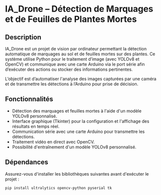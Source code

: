 # IA_Drone – Détection de Marquages et de Feuilles de Plantes Mortes

## Description

IA_Drone est un projet de vision par ordinateur permettant la détection automatique de marquages au sol et de feuilles mortes sur des plantes. Ce système utilise Python pour le traitement d’image (avec YOLOv8 et OpenCV) et communique avec une carte Arduino via le port série afin d’exécuter des actions ou stocker des informations pertinentes.

L’objectif est d’automatiser l'analyse des images capturées par une caméra et de transmettre les détections à l’Arduino pour prise de décision.

## Fonctionnalités

- Détection des marquages et feuilles mortes à l'aide d'un modèle YOLOv8 personnalisé.
- Interface graphique (Tkinter) pour la configuration et l'affichage des résultats en temps réel.
- Communication série avec une carte Arduino pour transmettre les détections.
- Traitement vidéo en direct avec OpenCV.
- Possibilité d'entraînement d'un modèle YOLOv8 personnalisé.

## Dépendances

Assurez-vous d'installer les bibliothèques suivantes avant d'exécuter le projet :

```bash
pip install ultralytics opencv-python pyserial tk
